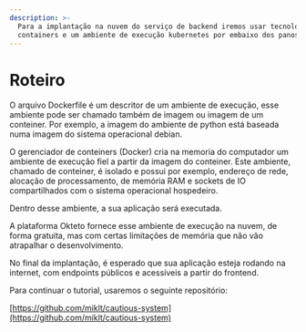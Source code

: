 ```yaml
---
description: >-
  Para a implantação na nuvem do serviço de backend iremos usar tecnologias de
  containers e um ambiente de execução kubernetes por embaixo dos panos (okteto)
---
```


# Roteiro

O arquivo Dockerfile é um descritor de um ambiente de execução, esse ambiente pode ser chamado também de imagem ou imagem de um conteiner. Por exemplo, a imagem do ambiente de python está baseada numa imagem do sistema operacional debian.&#x20;

O gerenciador de conteiners (Docker) cria na memoria do computador um ambiente de execução fiel a partir da imagem do conteiner. Este ambiente, chamado de conteiner, é isolado e possui por exemplo, endereço de rede, alocação de processamento, de memória RAM e sockets de IO compartilhados com o sistema operacional hospedeiro.

Dentro desse ambiente, a sua aplicação será executada.

A plataforma Okteto fornece esse ambiente de execução na nuvem, de forma gratuita, mas com certas limitações de memória que não vão atrapalhar o desenvolvimento.&#x20;

No final da implantação, é esperado que sua aplicação esteja rodando na internet, com endpoints públicos e acessíveis a partir do frontend.

Para continuar o tutorial, usaremos o seguinte repositório:

[https://github.com/miklt/cautious-system](https://github.com/miklt/cautious-system)

